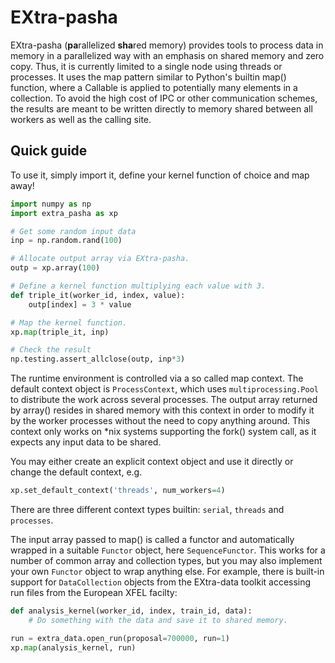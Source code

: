 # EXtra-pasha

EXtra-pasha (**pa**rallelized **sha**red memory) provides tools to process data in memory in a parallelized way with an emphasis on shared memory and zero copy. Thus, it is currently limited to a single node using threads or processes. It uses the map pattern similar to Python's builtin map() function, where a Callable is applied to potentially many elements in a collection. To avoid the high cost of IPC or other communication schemes, the results are meant to be written directly to memory shared between all workers as well as the calling site.

## Quick guide

To use it, simply import it, define your kernel function of choice and map away!
```python
import numpy as np
import extra_pasha as xp

# Get some random input data
inp = np.random.rand(100)

# Allocate output array via EXtra-pasha.
outp = xp.array(100)

# Define a kernel function multiplying each value with 3.
def triple_it(worker_id, index, value):
    outp[index] = 3 * value

# Map the kernel function.
xp.map(triple_it, inp)

# Check the result
np.testing.assert_allclose(outp, inp*3)
```
The runtime environment is controlled via a so called map context. The default
context object is `ProcessContext`, which uses `multiprocessing.Pool` to distribute the work across several processes. The output array returned by array() resides in shared memory with this context in order to modify it by the worker processes without the need to copy anything around. This context only works on \*nix systems supporting the fork() system call, as it expects any input data to be shared.

You may either create an explicit context object and use it directly or change the default context, e.g.

```python
xp.set_default_context('threads', num_workers=4)
```
There are three different context types builtin: `serial`, `threads` and `processes`.

The input array passed to map() is called a functor and automatically wrapped in a suitable `Functor` object, here `SequenceFunctor`. This works for a number of common array and collection types, but you may also implement your own `Functor` object to wrap anything else. For example, there is built-in support for `DataCollection` objects from the EXtra-data toolkit accessing run files from the European XFEL facilty:
```python
def analysis_kernel(worker_id, index, train_id, data):
    # Do something with the data and save it to shared memory.

run = extra_data.open_run(proposal=700000, run=1)
xp.map(analysis_kernel, run)
```